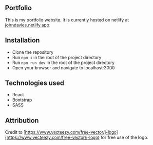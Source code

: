 ## Portfolio
This is my portfolio website. It is currently hosted on netlify at [johndavies.netlify.app](https://johndavies.netlify.app/).

## Installation
- Clone the repository
- Run `npm i` in the root of the project directory
- Run `npm run dev` in the root of the project directory
- Open your browser and navigate to localhost:3000

## Technologies used
* React
* Bootstrap
* SASS

## Attribution
Credit to [https://www.vecteezy.com/free-vector/j-logo](https://www.vecteezy.com/free-vector/j-logo) for free use of the logo.
